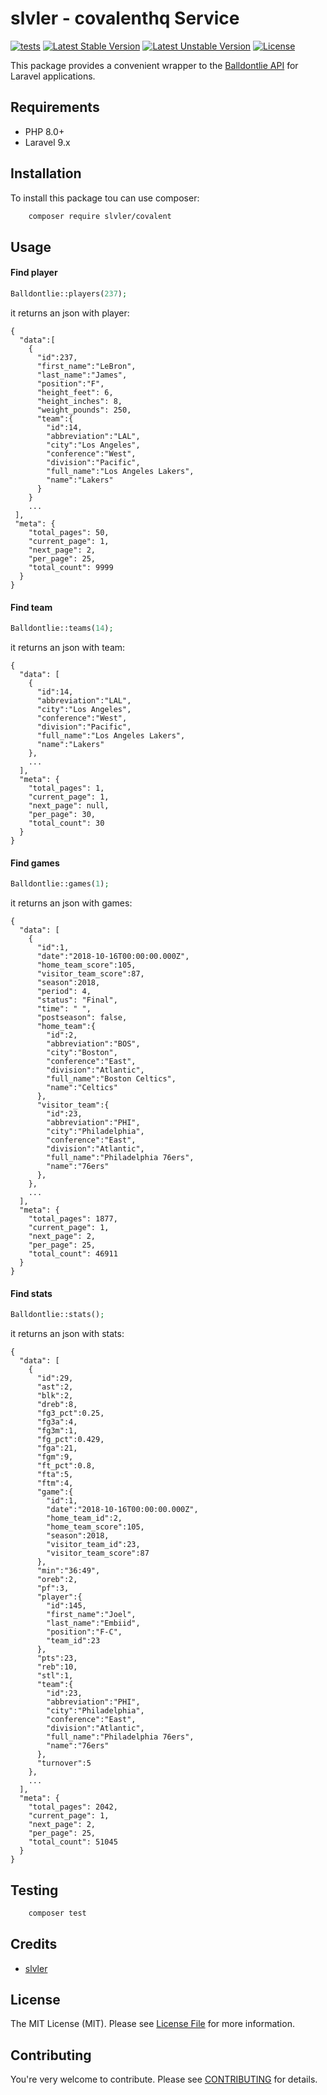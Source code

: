 # slvler - covalenthq Service

[![tests](https://github.com/slvler/covalenthq-service/actions/workflows/tests.yml/badge.svg)](https://github.com/slvler/covalenthq-servicee/actions/workflows/tests.yml)
[![Latest Stable Version](http://poser.pugx.org/slvler/covalent/v)](https://packagist.org/packages/slvler/covalent)
[![Latest Unstable Version](http://poser.pugx.org/slvler/covalent/v/unstable)](https://packagist.org/packages/slvler/covalent)
[![License](http://poser.pugx.org/slvler/covalent/license)](https://packagist.org/packages/slvler/covalent)


This package provides a convenient wrapper to the [Balldontlie API](https://www.balldontlie.io/home.html#introduction)  for Laravel applications.

## Requirements

- PHP 8.0+
- Laravel 9.x

## Installation

To install this package tou can use composer:

```bash
    composer require slvler/covalent
```

## Usage

#### Find player
``` php
Balldontlie::players(237);
```
it returns an json with player:
```
{
  "data":[
    {
      "id":237,
      "first_name":"LeBron",
      "last_name":"James",
      "position":"F",
      "height_feet": 6,
      "height_inches": 8,
      "weight_pounds": 250,
      "team":{
        "id":14,
        "abbreviation":"LAL",
        "city":"Los Angeles",
        "conference":"West",
        "division":"Pacific",
        "full_name":"Los Angeles Lakers",
        "name":"Lakers"
      }
    }
    ...
 ],
 "meta": {
    "total_pages": 50,
    "current_page": 1,
    "next_page": 2,
    "per_page": 25,
    "total_count": 9999
  }
}   
```



#### Find team
``` php
Balldontlie::teams(14);
```
it returns an json with team:
```
{
  "data": [
    {
      "id":14,
      "abbreviation":"LAL",
      "city":"Los Angeles",
      "conference":"West",
      "division":"Pacific",
      "full_name":"Los Angeles Lakers",
      "name":"Lakers"
    },
    ...
  ],
  "meta": {
    "total_pages": 1,
    "current_page": 1,
    "next_page": null,
    "per_page": 30,
    "total_count": 30
  }
}
```



#### Find games
``` php
Balldontlie::games(1);
```
it returns an json with games:
```
{
  "data": [
    {
      "id":1,
      "date":"2018-10-16T00:00:00.000Z",
      "home_team_score":105,
      "visitor_team_score":87,
      "season":2018,
      "period": 4,
      "status": "Final",
      "time": " ",
      "postseason": false,
      "home_team":{
        "id":2,
        "abbreviation":"BOS",
        "city":"Boston",
        "conference":"East",
        "division":"Atlantic",
        "full_name":"Boston Celtics",
        "name":"Celtics"
      },
      "visitor_team":{
        "id":23,
        "abbreviation":"PHI",
        "city":"Philadelphia",
        "conference":"East",
        "division":"Atlantic",
        "full_name":"Philadelphia 76ers",
        "name":"76ers"
      },
    },
    ...
  ],
  "meta": {
    "total_pages": 1877,
    "current_page": 1,
    "next_page": 2,
    "per_page": 25,
    "total_count": 46911
  }
}
```




#### Find stats
``` php
Balldontlie::stats();
```
it returns an json with stats:
```
{
  "data": [
    {
      "id":29,
      "ast":2,
      "blk":2,
      "dreb":8,
      "fg3_pct":0.25,
      "fg3a":4,
      "fg3m":1,
      "fg_pct":0.429,
      "fga":21,
      "fgm":9,
      "ft_pct":0.8,
      "fta":5,
      "ftm":4,
      "game":{
        "id":1,
        "date":"2018-10-16T00:00:00.000Z",
        "home_team_id":2,
        "home_team_score":105,
        "season":2018,
        "visitor_team_id":23,
        "visitor_team_score":87
      },
      "min":"36:49",
      "oreb":2,
      "pf":3,
      "player":{
        "id":145,
        "first_name":"Joel",
        "last_name":"Embiid",
        "position":"F-C",
        "team_id":23
      },
      "pts":23,
      "reb":10,
      "stl":1,
      "team":{
        "id":23,
        "abbreviation":"PHI",
        "city":"Philadelphia",
        "conference":"East",
        "division":"Atlantic",
        "full_name":"Philadelphia 76ers",
        "name":"76ers"
      },
      "turnover":5
    },
    ...
  ],
  "meta": {
    "total_pages": 2042,
    "current_page": 1,
    "next_page": 2,
    "per_page": 25,
    "total_count": 51045
  }
}
```


## Testing

```bash
    composer test
```

## Credits

-   [slvler](https://github.com/slvler)

## License

The MIT License (MIT). Please see [License File](https://github.com/slvler/balldontlie-service/blob/main/LICENSE.md) for more information.

## Contributing
You're very welcome to contribute. 
Please see [CONTRIBUTING](https://github.com/slvler/balldontlie-service/blob/main/CONTRIBUTING.md) for details.
